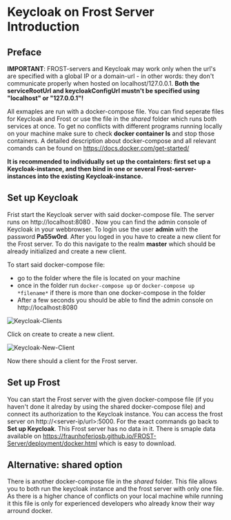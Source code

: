# Keycloak on Frost Server Introduction
## Preface

**IMPORTANT**: FROST-servers and Keycloak may work only when the url's are specified with a global IP or a domain-url - in other words: they don't communicate properly when hosted on localhost/127.0.0.1. 
**Both the serviceRootUrl and keycloakConfigUrl mustn't be specified using "localhost" or "127.0.0.1"!**

All exmaples are run with a docker-compose file. You can find seperate files for Keycloak and Frost or use the file in the *shared* folder which runs both services at once. To get no conflicts with different programs running locally on your machine make sure to check **docker container ls** and stop those containers.
A detailed description about docker-compose and all relevant comands can be found on https://docs.docker.com/get-started/

**It is recommended to individually set up the containters: first set up a Keycloak-instance, and then bind in one or several Frost-server-instances into the existing Keycloak-instance.**

## Set up Keycloak
Frist start the Keycloak server with said docker-compose file. The server runs on http://localhost:8080 . Now you can find the admin console of Keycloak in your webbrowser. To login use the user **admin** with the password **Pa55w0rd**. After you loged in you have to create a new client for the Frost server. To do this navigate to the realm **master** which should be already initialized and create a new client. 

To start said docker-compose file:
- go to the folder where the file is located on your machine
- once in the folder run `docker-compose up` or `docker-compose up *filename*` if there is more than one docker-compose in the folder
- After a few seconds you should be able to find the admin console on http://localhost:8080


![Keycloak-Clients](https://user-images.githubusercontent.com/43475725/125331575-72511900-e348-11eb-958a-f22bd8c5b394.png)

Click on create to create a new client.

![Keycloak-New-Client](https://user-images.githubusercontent.com/43475725/125332172-25ba0d80-e349-11eb-8438-8a3d77c67173.png)

Now there should a client for the Frost server. 

## Set up Frost
You can start the Frost server with the given docker-compose file (if you haven't done it alreday by using the shared docker-compose file) and connect its authorization to the Keycloak instance. You can access the frost server on http://<server-ip/url>:5000. For the exact commands go back to **Set up Keycloak**. This Frost server has no data in it. There is smaple data available on https://fraunhoferiosb.github.io/FROST-Server/deployment/docker.html which is easy to download.


## Alternative: shared option
There is another docker-compose file in the *shared* folder. This file allows you to both run the keycloak instance and the frost server with only one file. As there is a higher chance of conflicts on your local machine while running it this file is only for experienced developers who already know their way arround docker.
